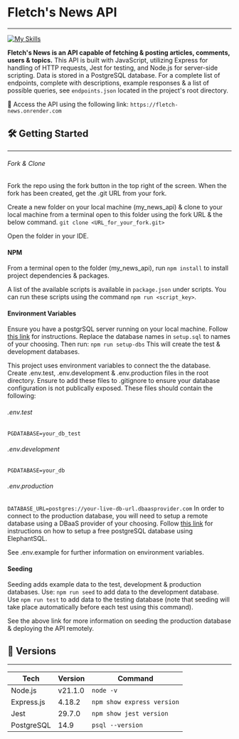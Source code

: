# Fletch's News API
___
[![My Skills](https://skillicons.dev/icons?i=ts,js,express,jest,nodejs,postgres,git,github)](https://skillicons.dev)

**Fletch's News is an API capable of fetching & posting articles, comments, users & topics.** This API is built with JavaScript, utilizing Express for handling of HTTP requests, Jest for testing, and Node.js for server-side scripting. Data is stored in a PostgreSQL database. For a complete list of endpoints, complete with descriptions, example responses & a list of possible queries, see `endpoints.json` located in the project's root directory.

🔗 Access the API using the following link:
`https://fletch-news.onrender.com`

## 🛠️ Getting Started
___
###### Fork & Clone
Fork the repo using the fork button in the top right of the screen. When the fork has been created, get the .git URL from your fork.

Create a new folder on your local machine (my_news_api) & clone to your local machine from a terminal open to this folder using the fork URL & the below command.
`git clone <URL_for_your_fork.git>`

Open the folder in your IDE. 

#### NPM
From a terminal open to the folder (my_news_api), run `npm install` to install project dependencies & packages.

A list of the available scripts is available in `package.json` under scripts. You can run these scripts using the command `npm run <script_key>`.

#### Environment Variables
Ensure you have a postgrSQL server running on your local machine. Follow [this link](https://notes.northcoders.com/courses/js-back-end/sql-setup) for instructions. Replace the database names in `setup.sql` to names of your choosing. Then run:
`npm run setup-dbs`
This will create the test & development databases.

This project uses environment variables to connect the the database. Create .env.test, .env.development & .env.production files in the root directory. Ensure to add these files to .gitignore to ensure your database configuration is not publically exposed. These files should contain the following:

###### .env.test
`PGDATABASE=your_db_test`

###### .env.development
`PGDATABASE=your_db`

###### .env.production
`DATABASE_URL=postgres://your-live-db-url.dbaasprovider.com`
In order to connect to the production database, you will need to setup a remote database using a DBaaS provider of your choosing. Follow [this link](https://notes.northcoders.com/courses/js-back-end/api-hosting) for instructions on how to setup a free postgreSQL database using ElephantSQL. 

See .env.example for further information on environment variables. 

#### Seeding
Seeding adds example data to the test, development & production databases. Use: 
`npm run seed` to add data to the development database. Use `npm run test` to add data to the testing database (note that seeding will take place automatically before each test using this command). 

See the above link for more information on seeding the production database & deploying the API remotely. 


## 🔢 Versions
___

| Tech       | Version | Command    | 
| ---------- | ------- | --- |
| Node.js    | v21.1.0 | `node -v`    |
| Express.js | 4.18.2  |   `npm show express version`  |
| Jest       | 29.7.0  |  `npm show jest version`   |
| PostgreSQL | 14.9    |  `psql --version`   |

